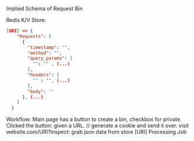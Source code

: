 Implied Schema of Request Bin

Redis K/V Store:
```json
[URI] => {
    "Requests": [
      {
        "timestamp": "",
        "method": "",
        "query_params": [
          "": "" , (...)
        ],
        "headers": [
          "" : "", (...)
        ],
        "body": ""
      }, (...)
    ]
  }
```
Workflow:
  Main page has a button to create a bin, checkbox for private.
  Clicked the button: 
    given a URL.
    // generate a cookie and send it over.
  visit website.com/URI?inspect:
    grab json data from store [URI]
      Processing Job
